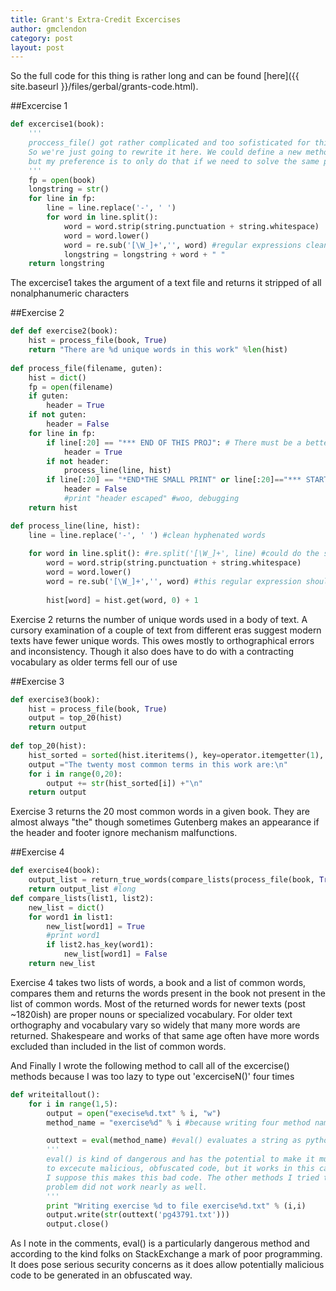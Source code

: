 ```yaml
---
title: Grant's Extra-Credit Excercises
author: gmclendon
category: post
layout: post
---
```



So the full code for this thing is rather long and can be found [here]({{ site.baseurl }}/files/gerbal/grants-code.html).

##Excercise 1  

```python  
def excercise1(book):
    '''
    proccess_file() got rather complicated and too sofisticated for this problem
    So we're just going to rewrite it here. We could define a new method,
    but my preference is to only do that if we need to solve the same problem 3 or more times
    '''
    fp = open(book)
    longstring = str()
    for line in fp:
        line = line.replace('-', ' ')
        for word in line.split(): 
            word = word.strip(string.punctuation + string.whitespace)
            word = word.lower()
            word = re.sub('[\W_]+','', word) #regular expressions clean up wierd characters not included in string.punctuation
            longstring = longstring + word + " "
    return longstring
```  

The excercise1 takes the argument of a text file and returns it stripped of all nonalphanumeric characters

##Exercise 2  

```python  
def def exercise2(book):
    hist = process_file(book, True)
    return "There are %d unique words in this work" %len(hist)
	
def process_file(filename, guten):
    hist = dict()
    fp = open(filename)
    if guten:
        header = True
    if not guten:
        header = False
    for line in fp:
        if line[:20] == "*** END OF THIS PROJ": # There must be a better way to escape the header and footer
            header = True
        if not header:
            process_line(line, hist)
        if line[:20] == "*END*THE SMALL PRINT" or line[:20]=="*** START OF THIS PR": #this is only for the shakespeares folios "00ws110.tt"
            header = False
            #print "header escaped" #woo, debugging
    return hist

def process_line(line, hist):
    line = line.replace('-', ' ') #clean hyphenated words
    
    for word in line.split(): #re.split('[\W_]+', line) #could do the split with regex, but regex is magic and doesn't strip punctuation quite as nicely
        word = word.strip(string.punctuation + string.whitespace)
        word = word.lower()
        word = re.sub('[\W_]+','', word) #this regular expression should get rid of the few special iso characters not in string.punctuation
        
        hist[word] = hist.get(word, 0) + 1
```  

Exercise 2 returns the number of unique words used in a body of text. A cursory examination of a couple of text from different eras suggest modern texts have fewer unique words. This owes mostly to orthographical errors and inconsistency. Though it also does have to do with a contracting vocabulary as older terms fell our of use

##Exercise 3  

```python  
def exercise3(book):
    hist = process_file(book, True)
    output = top_20(hist)
    return output
	
def top_20(hist):
    hist_sorted = sorted(hist.iteritems(), key=operator.itemgetter(1), reverse=True) #according to stackexchange this is a really fast way to sort a dicitonary
    output ="The twenty most common terms in this work are:\n"
    for i in range(0,20):
        output += str(hist_sorted[i]) +"\n"
    return output
```

Exercise 3 returns the 20 most common words in a given book. They are almost always "the" though sometimes Gutenberg makes an appearance if the header and footer ignore mechanism malfunctions.

##Exercise 4  

```python
def exercise4(book):
    output_list = return_true_words(compare_lists(process_file(book, True), process_file("words.txt", False)))
    return output_list #long 
def compare_lists(list1, list2):
    new_list = dict()
    for word1 in list1:
        new_list[word1] = True
        #print word1
        if list2.has_key(word1):
            new_list[word1] = False
    return new_list
```  

Exercise 4 takes two lists of words, a book and a list of common words, compares them and returns the words present in the book not present in the list of common words.  Most of the returned words for newer texts (post ~1820ish) are proper nouns or specialized vocabulary. For older text orthography and vocabulary vary so widely that many more words are returned. Shakespeare and works of that same age often have more words excluded than included in the list of common words. 


And Finally I wrote the following method to call all of the excercise() methods because I was too lazy to type out 'excerciseN()' four times

```python  
def writeitallout():
    for i in range(1,5):
        output = open("execise%d.txt" % i, "w")
        method_name = "exercise%d" % i #because writing four method names is hard

        outtext = eval(method_name) #eval() evaluates a string as python code
        '''
        eval() is kind of dangerous and has the potential to make it much easier
        to excecute malicious, obfuscated code, but it works in this case.
        I suppose this makes this bad code. The other methods I tried to solve this
        problem did not work nearly as well.
        '''
        print "Writing exercise %d to file exercise%d.txt" % (i,i)
        output.write(str(outtext('pg43791.txt')))
        output.close()
```  

As I note in the comments, eval() is a particularly dangerous method and according to the kind folks on StackExchange a mark of poor programming. It does pose serious security concerns as it does allow potentially malicious code to be generated in an obfuscated way. 
